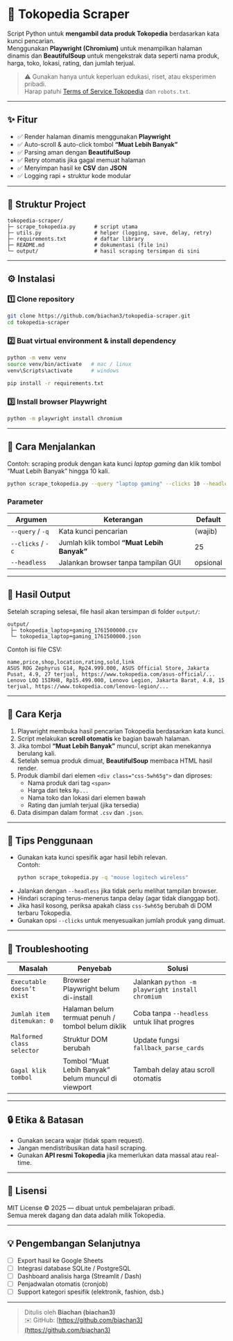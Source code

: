 # 🛒 Tokopedia Scraper

Script Python untuk **mengambil data produk Tokopedia** berdasarkan kata kunci pencarian.  
Menggunakan **Playwright (Chromium)** untuk menampilkan halaman dinamis dan **BeautifulSoup** untuk mengekstrak data seperti nama produk, harga, toko, lokasi, rating, dan jumlah terjual.

> ⚠️ Gunakan hanya untuk keperluan edukasi, riset, atau eksperimen pribadi.  
> Harap patuhi [Terms of Service Tokopedia](https://www.tokopedia.com/terms) dan `robots.txt`.

---

## ✨ Fitur

- ✅ Render halaman dinamis menggunakan **Playwright**
- ✅ Auto-scroll & auto-click tombol **“Muat Lebih Banyak”**
- ✅ Parsing aman dengan **BeautifulSoup**
- ✅ Retry otomatis jika gagal memuat halaman
- ✅ Menyimpan hasil ke **CSV** dan **JSON**
- ✅ Logging rapi + struktur kode modular

---

## 📁 Struktur Project

```
tokopedia-scraper/
├─ scrape_tokopedia.py      # script utama
├─ utils.py                 # helper (logging, save, delay, retry)
├─ requirements.txt         # daftar library
├─ README.md                # dokumentasi (file ini)
└─ output/                  # hasil scraping tersimpan di sini
```

---

## ⚙️ Instalasi

### 1️⃣ Clone repository
```bash
git clone https://github.com/biachan3/tokopedia-scraper.git
cd tokopedia-scraper
```

### 2️⃣ Buat virtual environment & install dependency
```bash
python -m venv venv
source venv/bin/activate   # mac / linux
venv\Scripts\activate      # windows

pip install -r requirements.txt
```

### 3️⃣ Install browser Playwright
```bash
python -m playwright install chromium
```

---

## 🚀 Cara Menjalankan

Contoh: scraping produk dengan kata kunci *laptop gaming* dan klik tombol “Muat Lebih Banyak” hingga 10 kali.

```bash
python scrape_tokopedia.py --query "laptop gaming" --clicks 10 --headless
```

### Parameter

| Argumen | Keterangan | Default |
|----------|-------------|----------|
| `--query` / `-q` | Kata kunci pencarian | (wajib) |
| `--clicks` / `-c` | Jumlah klik tombol **“Muat Lebih Banyak”** | 25 |
| `--headless` | Jalankan browser tanpa tampilan GUI | opsional |

---

## 📄 Hasil Output

Setelah scraping selesai, file hasil akan tersimpan di folder `output/`:
```
output/
 ├─ tokopedia_laptop+gaming_1761500000.csv
 └─ tokopedia_laptop+gaming_1761500000.json
```

Contoh isi file CSV:
```csv
name,price,shop,location,rating,sold,link
ASUS ROG Zephyrus G14, Rp24.999.000, ASUS Official Store, Jakarta Pusat, 4.9, 27 terjual, https://www.tokopedia.com/asus-official/...
Lenovo LOQ 15IRH8, Rp15.499.000, Lenovo Legion, Jakarta Barat, 4.8, 15 terjual, https://www.tokopedia.com/lenovo-legion/...
```

---

## 🧠 Cara Kerja

1. Playwright membuka hasil pencarian Tokopedia berdasarkan kata kunci.
2. Script melakukan **scroll otomatis** ke bagian bawah halaman.
3. Jika tombol **“Muat Lebih Banyak”** muncul, script akan menekannya berulang kali.
4. Setelah semua produk dimuat, **BeautifulSoup** membaca HTML hasil render.
5. Produk diambil dari elemen `<div class="css-5wh65g">` dan diproses:
   - Nama produk dari tag `<span>`
   - Harga dari teks `Rp...`
   - Nama toko dan lokasi dari elemen bawah
   - Rating dan jumlah terjual (jika tersedia)
6. Data disimpan dalam format `.csv` dan `.json`.

---

## 🧰 Tips Penggunaan

- Gunakan kata kunci spesifik agar hasil lebih relevan.  
  Contoh:
  ```bash
  python scrape_tokopedia.py -q "mouse logitech wireless"
  ```
- Jalankan dengan `--headless` jika tidak perlu melihat tampilan browser.
- Hindari scraping terus-menerus tanpa delay (agar tidak dianggap bot).
- Jika hasil kosong, periksa apakah class `css-5wh65g` berubah di DOM terbaru Tokopedia.
- Gunakan opsi `--clicks` untuk menyesuaikan jumlah produk yang dimuat.

---

## 🧾 Troubleshooting

| Masalah | Penyebab | Solusi |
|----------|-----------|--------|
| `Executable doesn’t exist` | Browser Playwright belum di-install | Jalankan `python -m playwright install chromium` |
| `Jumlah item ditemukan: 0` | Halaman belum termuat penuh / tombol belum diklik | Coba tanpa `--headless` untuk lihat progres |
| `Malformed class selector` | Struktur DOM berubah | Update fungsi `fallback_parse_cards` |
| `Gagal klik tombol` | Tombol “Muat Lebih Banyak” belum muncul di viewport | Tambah delay atau scroll otomatis |

---

## 🔒 Etika & Batasan

- Gunakan secara wajar (tidak spam request).
- Jangan mendistribusikan data hasil scraping.
- Gunakan **API resmi Tokopedia** jika memerlukan data massal atau real-time.

---

## 📜 Lisensi

MIT License © 2025 — dibuat untuk pembelajaran pribadi.  
Semua merek dagang dan data adalah milik Tokopedia.

---

## 💡 Pengembangan Selanjutnya

- [ ] Export hasil ke Google Sheets
- [ ] Integrasi database SQLite / PostgreSQL
- [ ] Dashboard analisis harga (Streamlit / Dash)
- [ ] Penjadwalan otomatis (cronjob)
- [ ] Support kategori spesifik (elektronik, fashion, dsb.)

---

> Ditulis oleh **Biachan (biachan3)**  
> ✉️ GitHub: [https://github.com/biachan3](https://github.com/biachan3)
